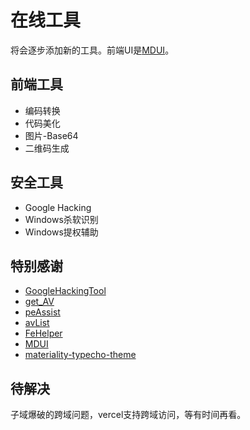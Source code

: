 # 在线工具

将会逐步添加新的工具。前端UI是[MDUI](https://www.mdui.org/)。

## 前端工具

- 编码转换
- 代码美化
- 图片-Base64
- 二维码生成

## 安全工具

- Google Hacking
- Windows杀软识别
- Windows提权辅助

## 特别感谢

- [GoogleHackingTool](https://github.com/r00tSe7en/GoogleHackingTool)
- [get_AV](https://github.com/r00tSe7en/get_AV)
- [peAssist](https://github.com/gh0stkey/peAssist)
- [avList](https://github.com/gh0stkey/avList)
- [FeHelper](https://github.com/zxlie/FeHelper)
- [MDUI](https://www.mdui.org/)
- [materiality-typecho-theme](https://github.com/EAimTY/materiality-typecho-theme)

## 待解决
子域爆破的跨域问题，vercel支持跨域访问，等有时间再看。